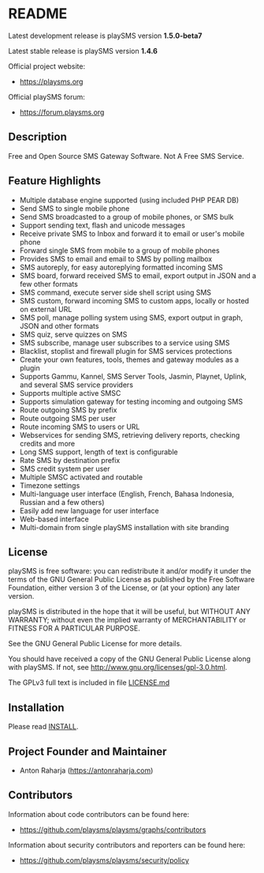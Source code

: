 # README

Latest development release is playSMS version **1.5.0-beta7**

Latest stable release is playSMS version **1.4.6**

Official project website:

* https://playsms.org

Official playSMS forum:

* https://forum.playsms.org


## Description

Free and Open Source SMS Gateway Software. Not A Free SMS Service.


## Feature Highlights

* Multiple database engine supported (using included PHP PEAR DB)
* Send SMS to single mobile phone
* Send SMS broadcasted to a group of mobile phones, or SMS bulk
* Support sending text, flash and unicode messages
* Receive private SMS to Inbox and forward it to email or user's mobile phone
* Forward single SMS from mobile to a group of mobile phones 
* Provides SMS to email and email to SMS by polling mailbox
* SMS autoreply, for easy autoreplying formatted incoming SMS
* SMS board, forward received SMS to email, export output in JSON and a few other formats
* SMS command, execute server side shell script using SMS
* SMS custom, forward incoming SMS to custom apps, locally or hosted on external URL
* SMS poll, manage polling system using SMS, export output in graph, JSON and other formats
* SMS quiz, serve quizzes on SMS
* SMS subscribe, manage user subscribes to a service using SMS
* Blacklist, stoplist and firewall plugin for SMS services protections
* Create your own features, tools, themes and gateway modules as a plugin
* Supports Gammu, Kannel, SMS Server Tools, Jasmin, Playnet, Uplink, and several SMS service providers
* Supports multiple active SMSC
* Supports simulation gateway for testing incoming and outgoing SMS
* Route outgoing SMS by prefix
* Route outgoing SMS per user
* Route incoming SMS to users or URL
* Webservices for sending SMS, retrieving delivery reports, checking credits and more
* Long SMS support, length of text is configurable
* Rate SMS by destination prefix
* SMS credit system per user
* Multiple SMSC activated and routable
* Timezone settings
* Multi-language user interface (English, French, Bahasa Indonesia, Russian and a few others)
* Easily add new language for user interface
* Web-based interface
* Multi-domain from single playSMS installation with site branding


## License

playSMS is free software: you can redistribute it and/or modify it under the terms of the 
GNU General Public License as published by the Free Software Foundation, either version 3 
of the License, or (at your option) any later version.

playSMS is distributed in the hope that it will be useful, but WITHOUT ANY WARRANTY; without 
even the implied warranty of MERCHANTABILITY or FITNESS FOR A PARTICULAR PURPOSE.

See the GNU General Public License for more details.

You should have received a copy of the GNU General Public License along with playSMS. 
If not, see http://www.gnu.org/licenses/gpl-3.0.html.

The GPLv3 full text is included in file [LICENSE.md](LICENSE.md)


## Installation

Please read [INSTALL](INSTALL.md "playSMS installation document").


## Project Founder and Maintainer

* Anton Raharja (https://antonraharja.com)


## Contributors

Information about code contributors can be found here:

* https://github.com/playsms/playsms/graphs/contributors

Information about security contributors and reporters can be found here:

* https://github.com/playsms/playsms/security/policy
